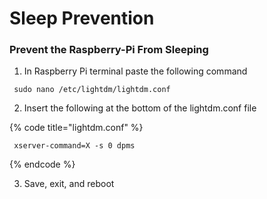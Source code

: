 # Sleep Prevention

### Prevent the Raspberry-Pi From Sleeping

1. In Raspberry Pi terminal paste the following command

```text
 sudo nano /etc/lightdm/lightdm.conf
```

2. Insert the following at the bottom of the lightdm.conf file

{% code title="lightdm.conf" %}
```text
 xserver-command=X -s 0 dpms
```
{% endcode %}

3. Save, exit, and reboot

